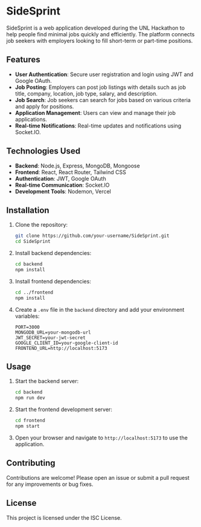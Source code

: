 # SideSprint

SideSprint is a web application developed during the UNL Hackathon to help people find minimal jobs quickly and efficiently. The platform connects job seekers with employers looking to fill short-term or part-time positions.

## Features

- **User Authentication**: Secure user registration and login using JWT and Google OAuth.
- **Job Posting**: Employers can post job listings with details such as job title, company, location, job type, salary, and description.
- **Job Search**: Job seekers can search for jobs based on various criteria and apply for positions.
- **Application Management**: Users can view and manage their job applications.
- **Real-time Notifications**: Real-time updates and notifications using Socket.IO.

## Technologies Used

- **Backend**: Node.js, Express, MongoDB, Mongoose
- **Frontend**: React, React Router, Tailwind CSS
- **Authentication**: JWT, Google OAuth
- **Real-time Communication**: Socket.IO
- **Development Tools**: Nodemon, Vercel

## Installation

1. Clone the repository:
   ```sh
   git clone https://github.com/your-username/SideSprint.git
   cd SideSprint
   ```

2. Install backend dependencies:
   ```sh
   cd backend
   npm install
   ```

3. Install frontend dependencies:
   ```sh
   cd ../frontend
   npm install
   ```

4. Create a `.env` file in the `backend` directory and add your environment variables:
   ```env
   PORT=3000
   MONGODB_URL=your-mongodb-url
   JWT_SECRET=your-jwt-secret
   GOOGLE_CLIENT_ID=your-google-client-id
   FRONTEND_URL=http://localhost:5173
   ```

## Usage

1. Start the backend server:
   ```sh
   cd backend
   npm run dev
   ```

2. Start the frontend development server:
   ```sh
   cd frontend
   npm start
   ```

3. Open your browser and navigate to `http://localhost:5173` to use the application.

## Contributing

Contributions are welcome! Please open an issue or submit a pull request for any improvements or bug fixes.

## License

This project is licensed under the ISC License.